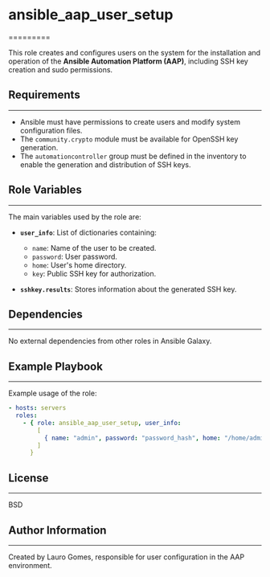 # ansible_aap_user_setup  
=========  

This role creates and configures users on the system for the installation and operation of the **Ansible Automation Platform (AAP)**, including SSH key creation and sudo permissions.  

## Requirements  
------------  

- Ansible must have permissions to create users and modify system configuration files.  
- The `community.crypto` module must be available for OpenSSH key generation.  
- The `automationcontroller` group must be defined in the inventory to enable the generation and distribution of SSH keys.  

## Role Variables  
--------------  

The main variables used by the role are:  

- **`user_info`**: List of dictionaries containing:  
  - `name`: Name of the user to be created.  
  - `password`: User password.  
  - `home`: User's home directory.  
  - `key`: Public SSH key for authorization.  

- **`sshkey.results`**: Stores information about the generated SSH key.  

## Dependencies  
------------  

No external dependencies from other roles in Ansible Galaxy.  

## Example Playbook  
----------------  

Example usage of the role:  

```yaml
- hosts: servers
  roles:
    - { role: ansible_aap_user_setup, user_info: 
        [
          { name: "admin", password: "password_hash", home: "/home/admin", key: "ssh-rsa AAAAB3..." }
        ] 
      }
```  

## License  
-------  

BSD  

## Author Information  
------------------  

Created by Lauro Gomes, responsible for user configuration in the AAP environment.  